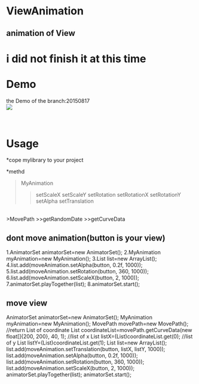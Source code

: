 # ViewAnimation
animation of View<br>
---
i did not finish it at this time<br>
<br>
Demo
==
the Demo of the branch:20150817<br>
![](https://github.com/guohuanwen/ViewAniamtion/blob/master/sreenshots/view.gif)<br>
<br>
<br>


Usage
=
*cope mylibrary to your project

*methd
>MyAnimation 
>>setScaleX
>>setScaleY
>>setRotation
>>setRotationX
>>setRotationY
>>setAlpha
>>setTranslation
<br>
>MovePath 
>>getRandomDate
>>getCurveData

dont move animation(button is your view)
-
1.AnimatorSet animatorSet=new AnimatorSet();
2.MyAnimation myAnimation=new MyAnimation();
3.List list=new ArrayList();
4.list.add(moveAnimation.setAlpha(button, 0.2f, 1000));
5.list.add(moveAnimation.setRotation(button, 360, 1000));
6.list.add(moveAnimation.setScaleX(button, 2, 1000));
7.animatorSet.playTogether(list);
8.animatorSet.start();

move view
-
AnimatorSet animatorSet=new AnimatorSet();
MyAnimation myAnimation=new MyAnimation();
MovePath movePath=new MovePath();
//return List of coordinate
List coordinateList=movePath.getCurveData(new float[]{200, 200}, 40, 1);
//list of x
List listX=(List)coordinateList.get(0);
//list of y
List listY=(List)coordinateList.get(1);
List list=new ArrayList();
list.add(moveAnimation.setTranslation(button, listX, listY, 1000));
list.add(moveAnimation.setAlpha(button, 0.2f, 1000));
list.add(moveAnimation.setRotation(button, 360, 1000));
list.add(moveAnimation.setScaleX(button, 2, 1000));
animatorSet.playTogether(list);
animatorSet.start();






